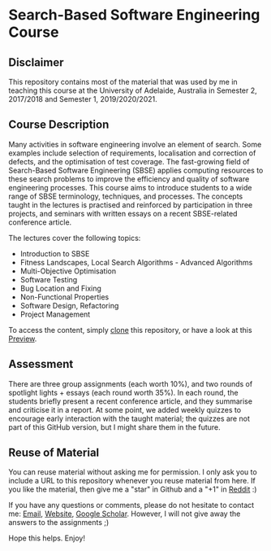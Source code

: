 # Search-Based Software Engineering Course

## Disclaimer

This repository contains most of the material that was used by me in teaching this course at the University of Adelaide, Australia in Semester 2, 2017/2018 and Semester 1, 2019/2020/2021.

## Course Description

Many activities in software engineering involve an element of search. Some examples include selection of requirements, localisation and correction of defects, and the optimisation of test coverage. The fast-growing field of Search-Based Software Engineering (SBSE) applies computing resources to these search problems to improve the efficiency and quality of software engineering processes.
This course aims to introduce students to a wide range of SBSE terminology, techniques, and processes. The concepts taught in the lectures is practised and reinforced by participation in three projects, and seminars with written essays on a recent SBSE-related conference article.

The lectures cover the following topics:
- Introduction to SBSE
- Fitness Landscapes, Local Search Algorithms - Advanced Algorithms
- Multi-Objective Optimisation
- Software Testing
- Bug Location and Fixing
- Non-Functional Properties
- Software Design, Refactoring
- Project Management

To access the content, simply [clone](https://www.google.com.au/search?q=github+how+to+clone+a+repository&cad=h) this repository, or have a look at this [Preview](http://htmlpreview.github.io/?https://github.com/markuswagnergithub/SBSEcourse/blob/master/course.html).

## Assessment

There are three group assignments (each worth 10%), and two rounds of spotlight lights + essays (each round worth 35%). In each round, the students briefly present a recent conference article, and they summarise and criticise it in a report. At some point, we added weekly quizzes to encourage early interaction with the taught material; the quizzes are not part of this GitHub version, but I might share them in the future.

## Reuse of Material

You can reuse material without asking me for permission. 
I only ask you to include a URL to this repository whenever you reuse material from here. 
If you like the material, then give me a "star" in Github and a "+1" in [Reddit](https://www.reddit.com/r/CompIntellCourses/comments/73kn7s/searchbased_software_engineering/) :)

If you have any questions or comments, please do not hesitate to contact me: [Email](mailto:markus.wagner@adelaide.edu.au), [Website](http://cs.adelaide.edu.au/~markus/), [Google Scholar](https://scholar.google.com.au/citations?user=9cbh6PoAAAAJ&hl=en). However, I will not give away the answers to the assignments ;)

Hope this helps. Enjoy!
